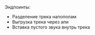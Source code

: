 Эндпоинты:

- Разделение трека напополам
- Выгрузка трека через апи
- Вставка пустого звука внутрь трека